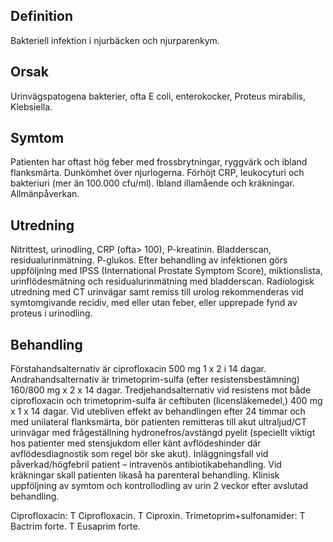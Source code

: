 ## Definition

Bakteriell infektion i njurbäcken och njurparenkym.

## Orsak

Urinvägspatogena bakterier, ofta E coli, enterokocker, Proteus mirabilis, Klebsiella.

## Symtom

Patienten har oftast hög feber med frossbrytningar, ryggvärk och ibland flanksmärta. Dunkömhet över njurlogerna. Förhöjt CRP, leukocyturi och bakteriuri (mer än 100.000 cfu/ml). Ibland illamående och kräkningar. Allmänpåverkan.

## Utredning

Nitrittest, urinodling, CRP (ofta> 100), P-kreatinin. Bladderscan, residualurinmätning. P-glukos. Efter behandling av infektionen görs uppföljning med IPSS (International Prostate Symptom Score), miktionslista, urinflödesmätning och residualurinmätning med bladderscan. Radiologisk utredning med CT urinvägar samt remiss till urolog rekommenderas vid symtomgivande recidiv, med eller utan feber, eller upprepade fynd av proteus i urinodling.

## Behandling

Förstahandsalternativ är ciprofloxacin 500 mg 1 x 2 i 14 dagar.
Andrahandsalternativ är trimetoprim-sulfa (efter resistensbestämning) 160/800 mg x 2 x 14 dagar.
Tredjehandsalternativ vid resistens mot både ciprofloxacin och trimetoprim-sulfa är ceftibuten (licensläkemedel,) 400 mg x 1 x 14 dagar.
Vid utebliven effekt av behandlingen efter 24 timmar och med unilateral flanksmärta, bör patienten remitteras till akut ultraljud/CT urinvägar med frågeställning hydronefros/avstängd pyelit (speciellt viktigt hos patienter med stensjukdom eller känt avflödeshinder där avflödesdiagnostik som regel bör ske akut).
Inläggningsfall vid påverkad/högfebril patient – intravenös antibiotikabehandling. Vid kräkningar skall patienten likaså ha parenteral behandling. Klinisk uppföljning av symtom och kontrollodling av urin 2 veckor efter avslutad behandling.


Ciprofloxacin: T Ciprofloxacin. T Ciproxin.
Trimetoprim+sulfonamider: T Bactrim forte. T Eusaprim forte.

